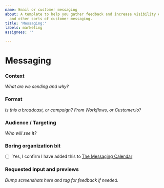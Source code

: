 ```yaml
---
name: Email or customer messaging
about: A template to help you gather feedback and increase visibility on email campaigns
  and other sorts of customer messaging.
title: 'Messaging:'
labels: marketing
assignees: ''

---
```


# Messaging

### Context
_What are we sending and why?_

### Format
_Is this a broadcast, or campaign? From Workflows, or Customer.io?_

### Audience / Targeting
_Who will see it?_

### Boring organization bit
- [ ] Yes, I confirm I have added this to [The Messaging Calendar](https://calendar.google.com/calendar/embed?src=c_7ed0dfed00c9a18dbf04d93e633a974f2f2e5172f00673aba3fdb2957baff521%40group.calendar.google.com&ctz=Europe%2FLondon)

### Requested input and previews
_Dump screenshots here and tag for feedback if needed._
